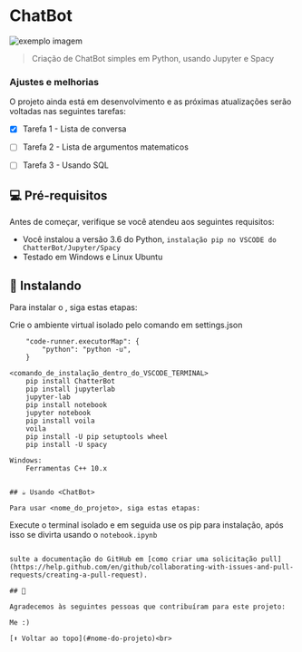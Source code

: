 # ChatBot


<img src="https://warehouse-camo.ingress.cmh1.psfhosted.org/f7e4e0367997a5990b351ec108371cf890e50e98/68747470733a2f2f692e696d6775722e636f6d2f623353436d47542e706e67" alt="exemplo imagem">

> Criação de ChatBot simples em Python, usando Jupyter e Spacy
### Ajustes e melhorias

O projeto ainda está em desenvolvimento e as próximas atualizações serão voltadas nas seguintes tarefas:

- [x] Tarefa 1 - Lista de conversa
- [ ] Tarefa 2 - Lista de argumentos matematicos
- [ ] Tarefa 3 - Usando SQL


## 💻 Pré-requisitos

Antes de começar, verifique se você atendeu aos seguintes requisitos:
<!---Estes são apenas requisitos de exemplo. Adicionar, duplicar ou remover conforme necessário--->
* Você instalou a versão 3.6 do Python, `instalação pip no VSCODE do ChatterBot/Jupyter/Spacy `
* Testado em Windows e Linux Ubuntu

## 🚀 Instalando <ChatBot>

Para instalar o <ChatterBot>, siga estas etapas:

  Crie o ambiente virtual isolado pelo comando em settings.json
```python.pythonPath" : "venv\*:\ARQUIVOS\Documentos\python\chatbot",
    "code-runner.executorMap": {
        "python": "python -u",
    }
    
<comando_de_instalação_dentro_do_VSCODE_TERMINAL>
    pip install ChatterBot
    pip install jupyterlab
    jupyter-lab
    pip install notebook
    jupyter notebook
    pip install voila
    voila
    pip install -U pip setuptools wheel
    pip install -U spacy

Windows:
    Ferramentas C++ 10.x


## ☕ Usando <ChatBot>

Para usar <nome_do_projeto>, siga estas etapas:

```
  Execute o terminal isolado e em seguida use os pip para instalação, após isso se divirta usando o `notebook.ipynb`
```

sulte a documentação do GitHub em [como criar uma solicitação pull](https://help.github.com/en/github/collaborating-with-issues-and-pull-requests/creating-a-pull-request).

## 🤝 

Agradecemos às seguintes pessoas que contribuíram para este projeto:

Me :)

[⬆ Voltar ao topo](#nome-do-projeto)<br>
